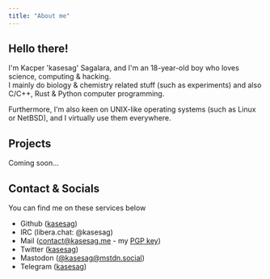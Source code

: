 ```yaml
---
title: "About me"
---
```


## Hello there!
I'm Kacper 'kasesag' Sagalara, and I'm an 18-year-old boy who loves science, computing & hacking.  
I mainly do biology & chemistry related stuff (such as experiments) and also C/C++, Rust & Python computer programming.

Furthermore, I'm also keen on UNIX-like operating systems (such as Linux or NetBSD), and I virtually use them everywhere.</p>

## Projects
Coming soon...

## Contact & Socials

<p class="socials-info">You can find me on these services below</p>
<ul class="socials">
	<li>Github (<a href="/github" target="blank">kasesag</a>)</li>
	<li>IRC (libera.chat: @kasesag)</li>
	<li>Mail (<a href="mailto:contact@kasesag.me">contact@kasesag.me</a> - my <a href="files/key.asc">PGP key</a>)</li>
	<li>Twitter (<a href="/twitter" target="blank">kasesag</a>)</li>
	<li>Mastodon (<a rel="me" href="https://mstdn.social/@kasesag" target="blank">@kasesag@mstdn.social</a>)</li>
	<li>Telegram (<a href="/telegram" target="blank">kasesag</a>)</li>
</ul>